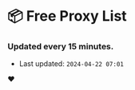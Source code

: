 # :package: Free Proxy List
### Updated every 15 minutes.

- Last updated: `2024-04-22 07:01`

:heart:
